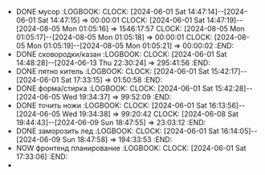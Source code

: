 - DONE мусор
  :LOGBOOK:
  CLOCK: [2024-06-01 Sat 14:47:14]--[2024-06-01 Sat 14:47:15] =>  00:00:01
  CLOCK: [2024-06-01 Sat 14:47:19]--[2024-08-05 Mon 01:05:16] =>  1546:17:57
  CLOCK: [2024-08-05 Mon 01:05:17]--[2024-08-05 Mon 01:05:18] =>  00:00:01
  CLOCK: [2024-08-05 Mon 01:05:19]--[2024-08-05 Mon 01:05:21] =>  00:00:02
  :END:
- DONE сковородки/казан
  :LOGBOOK:
  CLOCK: [2024-06-01 Sat 14:48:28]--[2024-06-13 Thu 22:30:24] =>  295:41:56
  :END:
- DONE пятно китель
  :LOGBOOK:
  CLOCK: [2024-06-01 Sat 15:42:17]--[2024-06-01 Sat 17:33:15] =>  01:50:58
  :END:
- DONE форма/стирка
  :LOGBOOK:
  CLOCK: [2024-06-01 Sat 15:42:28]--[2024-06-05 Wed 19:34:37] =>  99:52:09
  :END:
- DONE точить ножи
  :LOGBOOK:
  CLOCK: [2024-06-01 Sat 16:13:56]--[2024-06-05 Wed 19:34:38] =>  99:20:42
  CLOCK: [2024-06-08 Sat 19:44:43]--[2024-06-09 Sun 18:47:55] =>  23:03:12
  :END:
- DONE заморозить лед
  :LOGBOOK:
  CLOCK: [2024-06-01 Sat 16:14:05]--[2024-06-09 Sun 18:47:58] =>  194:33:53
  :END:
- NOW фронтенд планирование
  :LOGBOOK:
  CLOCK: [2024-06-01 Sat 17:33:06]
  :END:
-